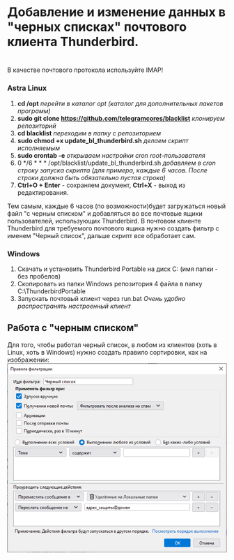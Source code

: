 # Добавление и изменение данных в "черных списках" почтового клиента Thunderbird.
# 

В качестве почтового протокола используйте IMAP!

### Astra Linux 
1. **cd /opt**                                                          *перейти в каталог opt (каталог для дополнительных пакетов программ)*
2. **sudo git clone https://github.com/telegramcores/blacklist**        *клонируем репозиторий*
3. **cd blacklist**                                                     *переходим в папку с репозиторием*
4. **sudo chmod +x update_bl_thunderbird.sh**                           *делаем скрипт исполняемым*
5. **sudo crontab -e**                                                  *открываем настройки cron root-пользователя*
6. 0 */6 * * * /opt/blacklist/update_bl_thunderbird.sh                  *добавляем в cron строку запуска скрипта (для примера, каждые 6 часов. После строки должна быть обязательно пустая строка)*
7. **Ctrl+O + Enter** - сохраняем документ, **Ctrl+X** - выход из редактирования.

Тем самым, каждые 6 часов (по возможности)будет загружаться новый файл "с черным списком" и добавляться во все почтовые ящики пользователей, использующих Thunderbird.
В почтовом клиенте Thunderbird для требуемого почтового ящика нужно создать фильтр с именем "Черный список", дальше скрипт все обработает сам.

### Windows
1. Скачать и установить Thunderbird Portable на диск C: (имя папки - без пробелов)
2. Скопировать из папки Windows репозитория 4 файла в папку C:\ThunderbirdPortable
3. Запускать почтовый клиент через run.bat
*Очень удобно распространять настроенный клиент*


## Работа с "черным списком"
Для того, чтобы работал черный список, в любом из клиентов (хоть в Linux, хоть в Windows) нужно создать правило сортировки, как на изображении:
![Фильтр](https://github.com/telegramcores/blacklist/blob/main/blacklist.png)

